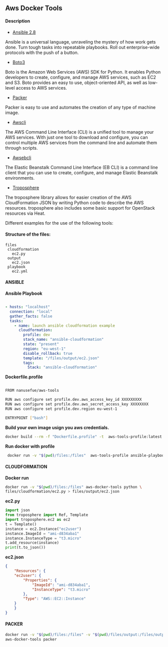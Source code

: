 
## Aws Docker Tools

#### Description

- [Ansible 2.8](https://www.ansible.com/)

Ansible is a universal language, unraveling the mystery of how work gets done. Turn tough tasks into repeatable playbooks. Roll out enterprise-wide protocols with the push of a button.

- [Boto3](https://boto3.amazonaws.com/v1/documentation/api/latest/index.html)

Boto is the Amazon Web Services (AWS) SDK for Python. It enables Python developers to create, configure, and manage AWS services, such as EC2 and S3. Boto provides an easy to use, object-oriented API, as well as low-level access to AWS services.

- [Packer](https://www.packer.io/)

Packer is easy to use and automates the creation of any type of machine image. 

- [Awscli](https://aws.amazon.com/cli/?nc1=h_ls)

The AWS Command Line Interface (CLI) is a unified tool to manage your AWS services. With just one tool to download and configure, you can control multiple AWS services from the command line and automate them through scripts.

- [Awsebcli](https://docs.aws.amazon.com/elasticbeanstalk/latest/dg/eb-cli3-install.html)

The Elastic Beanstalk Command Line Interface (EB CLI) is a command line client that you can use to create, configure, and manage Elastic Beanstalk environments.

- [Troposphere](https://github.com/cloudtools/troposphere)

The troposphere library allows for easier creation of the AWS CloudFormation JSON by writing Python code to describe the AWS resources. troposphere also includes some basic support for OpenStack resources via Heat.

Different examples for the use of the following tools:


#### Structure of the files:

```
files
 cloudformation
   ec2.py
 output
   ec2.json
 playbook
   ec2.yml
```

#### ANSIBLE

**Ansible Playbook**

```yaml

- hosts: "localhost"
  connection: "local"
  gather_facts: false
  tasks:
    - name: launch ansible cloudformation example
      cloudformation:
        profile: dev
        stack_name: "ansible-cloudformation"
        state: "present"
        region: "eu-west-1"
        disable_rollback: true
        template: "/files/output/ec2.json"
        tags:
          Stack: "ansible-cloudformation"
```


**Dockerfile.profile**

```bash

FROM nanusefue/aws-tools

RUN aws configure set profile.dev.aws_access_key_id XXXXXXXXX
RUN aws configure set profile.dev.aws_secret_access_key XXXXXXXX
RUN aws configure set profile.dev.region eu-west-1

ENTRYPOINT ["bash"]

```

**Build your own image usign you aws credentials.**

```bash
docker build --rm -f "Dockerfile.profile" -t  aws-tools-profile:latest .
```


**Run docker with profile**

```bash
 docker run -v "$(pwd)/files:/files"  aws-tools-profile ansible-playbook files/playbook/ec2.yml 
```

#### CLOUDFORMATION

**Docker run**

```bash
docker run -v "$(pwd)/files:/files" aws-docker-tools python \ 
files/cloudformation/ec2.py > files/output/ec2.json
```

**ec2.py**

```python
import json
from troposphere import Ref, Template
import troposphere.ec2 as ec2
t = Template()
instance = ec2.Instance("ec2user")
instance.ImageId = "ami-d834aba1"
instance.InstanceType = "t3.micro"
t.add_resource(instance)
print(t.to_json())
```

**ec2.json**

```json
{
    "Resources": {
	"ec2user": {
	    "Properties": {
	        "ImageId": "ami-d834aba1",
	        "InstanceType": "t3.micro"
	    },
	    "Type": "AWS::EC2::Instance"
	}
    }
}
```

#### PACKER

```bash
docker run -v "$(pwd)/files:/files" -v "$(pwd)/files/output:/files/output" \
aws-docker-tools packer
```